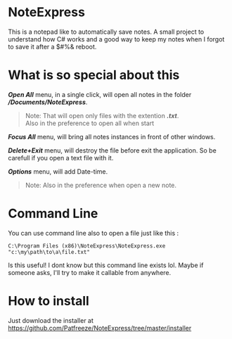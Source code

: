 # NoteExpress
This is a notepad like to automatically save notes. A small project to understand how C# works and a good way to keep my notes when I forgot to save it after a $#%& reboot.

# What is so special about this
***Open All*** menu, in a single click, will open all notes in the folder ***/Documents/NoteExpress***.
> Note: That will open only files with the extention ***.txt***.
><br>Also in the preference to open all when start

***Focus All*** menu, will bring all notes instances in front of other windows.

***Delete+Exit*** menu, will destroy the file before exit the application. So be carefull if you open a text file with it.

***Options*** menu, will add Date-time.
> Note: Also in the preference when open a new note.

# Command Line
You can use command line also to open a file just like this :
```
C:\Program Files (x86)\NoteExpress\NoteExpress.exe "c:\my\path\to\a\file.txt"
```
Is this useful! I dont know but this command line exists lol. Maybe if someone asks, I'll try to make it callable from anywhere.

# How to install
Just download the installer at https://github.com/Patfreeze/NoteExpress/tree/master/installer

